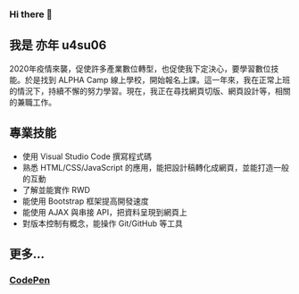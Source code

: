 ### Hi there 👋
## 我是 亦年 u4su06

<!--
**u4su06/u4su06** is a ✨ _special_ ✨ repository because its `README.md` (this file) appears on your GitHub profile.

Here are some ideas to get you started:

- 🔭 I’m currently working on ...
- 🌱 I’m currently learning ...
- 👯 I’m looking to collaborate on ...
- 🤔 I’m looking for help with ...
- 💬 Ask me about ...
- 📫 How to reach me: ...
- 😄 Pronouns: ...
- ⚡ Fun fact: ...
-->
2020年疫情來襲，促使許多產業數位轉型，也促使我下定決心，要學習數位技能。於是找到 ALPHA Camp 線上學校，開始報名上課。這一年來，我在正常上班的情況下，持續不懈的努力學習。現在，我正在尋找網頁切版、網頁設計等，相關的兼職工作。
## 專業技能
* 使用 Visual Studio Code 撰寫程式碼
* 熟悉 HTML/CSS/JavaScript 的應用，能把設計稿轉化成網頁，並能打造一般的互動
* 了解並能實作 RWD
* 能使用 Bootstrap 框架提高開發速度
* 能使用 AJAX 與串接 API，把資料呈現到網頁上
* 對版本控制有概念，能操作 Git/GitHub 等工具

## 更多...
### [CodePen](https://codepen.io/hbeeasfl)
